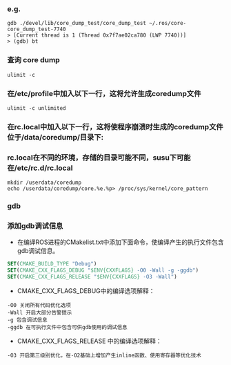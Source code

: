 
### e.g.
```shell
gdb ./devel/lib/core_dump_test/core_dump_test ~/.ros/core-core_dump_test-7740
> [Current thread is 1 (Thread 0x7f7ae02ca780 (LWP 7740))]
> (gdb) bt
```



### 查询 core dump
```shell
ulimit -c

```


### 在/etc/profile中加入以下一行，这将允许生成coredump文件
```shell
ulimit -c unlimited

```


### 在rc.local中加入以下一行，这将使程序崩溃时生成的coredump文件位于/data/coredump/目录下:
### rc.local在不同的环境，存储的目录可能不同，susu下可能在/etc/rc.d/rc.local
```shell
mkdir /userdata/coredump
echo /userdata/coredump/core.%e.%p> /proc/sys/kernel/core_pattern

```


### gdb 
### 添加gdb调试信息
- 在编译ROS进程的CMakelist.txt中添加下面命令，使编译产生的执行文件包含gdb调试信息。
```cmake
SET(CMAKE_BUILD_TYPE "Debug")  
SET(CMAKE_CXX_FLAGS_DEBUG "$ENV{CXXFLAGS} -O0 -Wall -g -ggdb")
SET(CMAKE_CXX_FLAGS_RELEASE "$ENV{CXXFLAGS} -O3 -Wall")
```
- CMAKE_CXX_FLAGS_DEBUG中的编译选项解释：
```text
-O0 关闭所有代码优化选项
-Wall 开启大部分告警提示
-g 包含调试信息
-ggdb 在可执行文件中包含可供gdb使用的调试信息
```
- CMAKE_CXX_FLAGS_RELEASE 中的编译选项解释：
```text
-O3 开启第三级别优化，在-O2基础上增加产生inline函数、使用寄存器等优化技术
```


